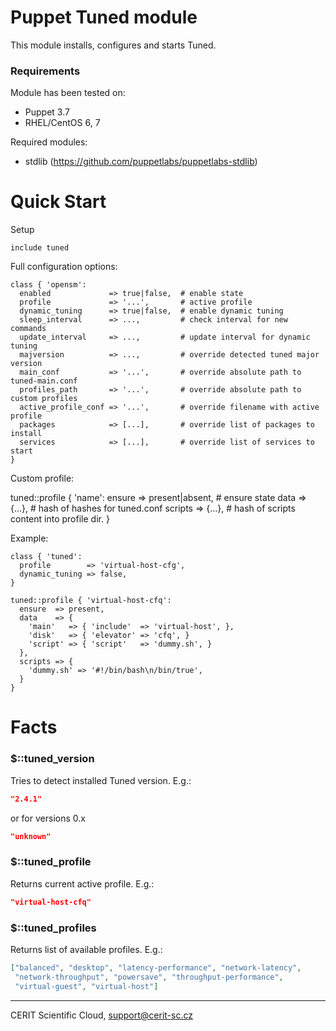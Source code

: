 # Puppet Tuned module

This module installs, configures and starts Tuned.

### Requirements

Module has been tested on:

* Puppet 3.7
* RHEL/CentOS 6, 7

Required modules:

* stdlib (https://github.com/puppetlabs/puppetlabs-stdlib)

# Quick Start

Setup

```puppet
include tuned
```

Full configuration options:

```puppet
class { 'opensm':
  enabled             => true|false,  # enable state
  profile             => '...',       # active profile
  dynamic_tuning      => true|false,  # enable dynamic tuning
  sleep_interval      => ...,         # check interval for new commands
  update_interval     => ...,         # update interval for dynamic tuning
  majversion          => ...,         # override detected tuned major version
  main_conf           => '...',       # override absolute path to tuned-main.conf
  profiles_path       => '...',       # override absolute path to custom profiles
  active_profile_conf => '...',       # override filename with active profile
  packages            => [...],       # override list of packages to install
  services            => [...],       # override list of services to start
}
```

Custom profile:

tuned::profile { 'name':
  ensure  => present|absent, # ensure state
  data    => {...},          # hash of hashes for tuned.conf
  scripts => {...},          # hash of scripts content into profile dir.
}

Example:

```puppet
class { 'tuned':
  profile        => 'virtual-host-cfg',
  dynamic_tuning => false,
}

tuned::profile { 'virtual-host-cfq':
  ensure  => present,
  data    => {
    'main'   => { 'include'  => 'virtual-host', },
    'disk'   => { 'elevator' => 'cfq', }
    'script' => { 'script'   => 'dummy.sh', }
  },
  scripts => {
    'dummy.sh' => '#!/bin/bash\n/bin/true',
  }
}
```

# Facts

### $::tuned\_version

Tries to detect installed Tuned version. E.g.:

```json
"2.4.1"
```

or for versions 0.x

```json
"unknown"
```

### $::tuned\_profile

Returns current active profile. E.g.:

```json
"virtual-host-cfq"
```

### $::tuned\_profiles

Returns list of available profiles. E.g.:

```json
["balanced", "desktop", "latency-performance", "network-latency",
 "network-throughput", "powersave", "throughput-performance",
 "virtual-guest", "virtual-host"]
```

***

CERIT Scientific Cloud, <support@cerit-sc.cz>
